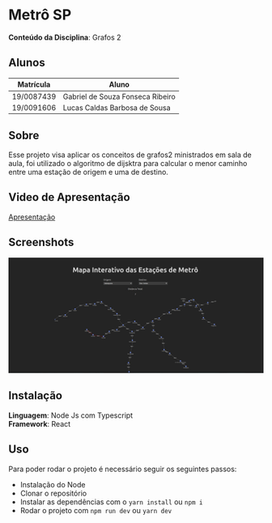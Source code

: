 # Metrô SP

**Conteúdo da Disciplina**: Grafos 2<br>

## Alunos
|Matrícula | Aluno |
| -- | -- |
| 19/0087439  |  Gabriel de Souza Fonseca Ribeiro |
| 19/0091606 |  Lucas Caldas Barbosa de Sousa |

## Sobre 
Esse projeto visa aplicar os conceitos de grafos2 ministrados em sala de aula, foi utilizado o algoritmo de dijsktra para calcular o menor caminho entre uma estação de origem e uma de destino. 
## Video de Apresentação
[Apresentação](https://youtu.be/jrdyRPqyZ3U)

## Screenshots
![screenshot]('../../src/assets/MapasSPGrafos2.jpeg)

## Instalação 
**Linguagem**: Node Js com Typescript<br>
**Framework**: React<br>


## Uso 
Para poder rodar o projeto é necessário seguir os seguintes passos:
- Instalação do Node
- Clonar o repositório
- Instalar as dependências com o ```yarn install``` ou ```npm i```
- Rodar o projeto com ```npm run dev``` ou ```yarn dev```





